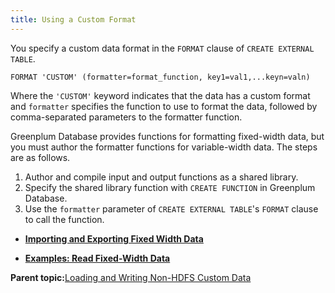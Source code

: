 ```yaml
---
title: Using a Custom Format 
---
```


You specify a custom data format in the `FORMAT` clause of `CREATE EXTERNAL TABLE`.

```
FORMAT 'CUSTOM' (formatter=format_function, key1=val1,...keyn=valn)

```

Where the `'CUSTOM'` keyword indicates that the data has a custom format and `formatter` specifies the function to use to format the data, followed by comma-separated parameters to the formatter function.

Greenplum Database provides functions for formatting fixed-width data, but you must author the formatter functions for variable-width data. The steps are as follows.

1.  Author and compile input and output functions as a shared library.
2.  Specify the shared library function with `CREATE FUNCTION` in Greenplum Database.
3.  Use the `formatter` parameter of `CREATE EXTERNAL TABLE`'s `FORMAT` clause to call the function.

-   **[Importing and Exporting Fixed Width Data](../../load/topics/g-importing-and-exporting-fixed-width-data.html)**  

-   **[Examples: Read Fixed-Width Data](../../load/topics/g-examples-read-fixed-width-data.html)**  


**Parent topic:**[Loading and Writing Non-HDFS Custom Data](../../load/topics/g-loading-and-writing-non-hdfs-custom-data.html)

